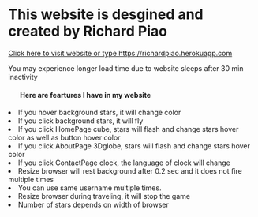 <h1>This website is desgined and created by Richard Piao</h1>
<a href="https://richardpiao.herokuapp.com/">Click here to visit website or type https://richardpiao.herokuapp.com</a>
<p>You may experience longer load time due to website sleeps after 30 min inactivity</p>
<ul><h4>Here are feartures I have in my website</h></ul>
<li>If you hover background stars, it will change color</li>
<li>If you click background stars, it will fly </li>
<li>If you click HomePage cube, stars will flash and change stars hover color as well as button hover color </li>
<li>If you click AboutPage 3Dglobe, stars will flash and change stars hover color</li>
<li>If you click ContactPage clock, the language of clock will change</li>
<li>Resize browser will rest background after 0.2 sec and it does not fire multiple times</li>
<li>You can use same username multiple times.</li>
<li>Resize browser during traveling, it will stop the game</li>
<li>Number of stars depends on width of browser</li>
